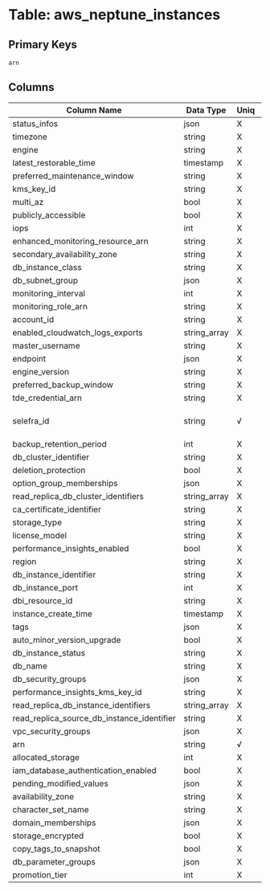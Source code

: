 # Table: aws_neptune_instances

## Primary Keys 

```
arn
```


## Columns 

|  Column Name   |  Data Type  | Uniq | Nullable | Description | 
|  ----  | ----  | ----  | ----  | ---- | 
| status_infos | json | X | √ |  | 
| timezone | string | X | √ |  | 
| engine | string | X | √ |  | 
| latest_restorable_time | timestamp | X | √ |  | 
| preferred_maintenance_window | string | X | √ |  | 
| kms_key_id | string | X | √ |  | 
| multi_az | bool | X | √ |  | 
| publicly_accessible | bool | X | √ |  | 
| iops | int | X | √ |  | 
| enhanced_monitoring_resource_arn | string | X | √ |  | 
| secondary_availability_zone | string | X | √ |  | 
| db_instance_class | string | X | √ |  | 
| db_subnet_group | json | X | √ |  | 
| monitoring_interval | int | X | √ |  | 
| monitoring_role_arn | string | X | √ |  | 
| account_id | string | X | √ |  | 
| enabled_cloudwatch_logs_exports | string_array | X | √ |  | 
| master_username | string | X | √ |  | 
| endpoint | json | X | √ |  | 
| engine_version | string | X | √ |  | 
| preferred_backup_window | string | X | √ |  | 
| tde_credential_arn | string | X | √ |  | 
| selefra_id | string | √ | √ | primary keys value md5 | 
| backup_retention_period | int | X | √ |  | 
| db_cluster_identifier | string | X | √ |  | 
| deletion_protection | bool | X | √ |  | 
| option_group_memberships | json | X | √ |  | 
| read_replica_db_cluster_identifiers | string_array | X | √ |  | 
| ca_certificate_identifier | string | X | √ |  | 
| storage_type | string | X | √ |  | 
| license_model | string | X | √ |  | 
| performance_insights_enabled | bool | X | √ |  | 
| region | string | X | √ |  | 
| db_instance_identifier | string | X | √ |  | 
| db_instance_port | int | X | √ |  | 
| dbi_resource_id | string | X | √ |  | 
| instance_create_time | timestamp | X | √ |  | 
| tags | json | X | √ |  | 
| auto_minor_version_upgrade | bool | X | √ |  | 
| db_instance_status | string | X | √ |  | 
| db_name | string | X | √ |  | 
| db_security_groups | json | X | √ |  | 
| performance_insights_kms_key_id | string | X | √ |  | 
| read_replica_db_instance_identifiers | string_array | X | √ |  | 
| read_replica_source_db_instance_identifier | string | X | √ |  | 
| vpc_security_groups | json | X | √ |  | 
| arn | string | √ | √ |  | 
| allocated_storage | int | X | √ |  | 
| iam_database_authentication_enabled | bool | X | √ |  | 
| pending_modified_values | json | X | √ |  | 
| availability_zone | string | X | √ |  | 
| character_set_name | string | X | √ |  | 
| domain_memberships | json | X | √ |  | 
| storage_encrypted | bool | X | √ |  | 
| copy_tags_to_snapshot | bool | X | √ |  | 
| db_parameter_groups | json | X | √ |  | 
| promotion_tier | int | X | √ |  | 


